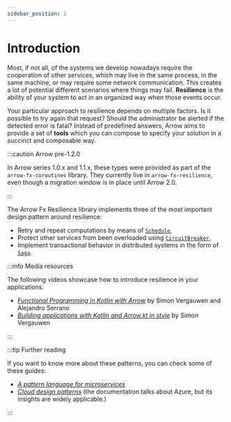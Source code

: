 ```yaml
---
sidebar_position: 1
---
```


# Introduction

Most, if not all, of the systems we develop nowadays require the cooperation of
other services, which may live in the same process, in the same machine, or may
require some network communication. This creates a lot of potential different
scenarios where things may fail. **Resilience** is the ability of your system 
to act in an organized way when those events occur.

Your particular approach to resilience depends on multiple factors. Is it
possible to try again that request? Should the administrator be alerted if the
detected error is fatal? Instead of predefined answers, Arrow aims to provide
a set of **tools** which you can compose to specify your solution in a succinct
and composable way.

:::caution Arrow pre-1.2.0

In Arrow series 1.0.x and 1.1.x, these types were provided as part of the
`arrow-fx-coroutines` library. They currently live in `arrow-fx-resilience`,
even though a migration window is in place until Arrow 2.0.

:::

The Arrow Fx Resilience library implements three of the most important design
pattern around resilience:

- Retry and repeat computations by means of [`Schedule`](retry-and-repeat),
- Protect other services from been overloaded using [`CircuitBreaker`](circuitbreaker),
- Implement transactional behavior in distributed systems in the form of [`Saga`](saga).

:::info Media resources

The following videos showcase how to introduce resilience in your applications.

- [_Functional Programming in Kotlin with Arrow_](https://www.youtube.com/watch?v=IDMmmrRhUvQ) by Simon Vergauwen and Alejandro Serrano
- [_Building applications with Kotlin and Arrow.kt in style_](https://www.youtube.com/watch?v=g79A6HmbW5M) by Simon Vergauwen

:::

:::tip Further reading

If you want to know more about these patterns, you can check some of these guides:

- [_A pattern language for microservices_](https://microservices.io/patterns/)
- [_Cloud design patterns_](https://learn.microsoft.com/en-us/azure/architecture/patterns/)
  (the documentation talks about Azure, but its insights are widely applicable.)

:::
